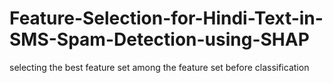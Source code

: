 # Feature-Selection-for-Hindi-Text-in-SMS-Spam-Detection-using-SHAP
selecting the best feature set among the feature set before classification
